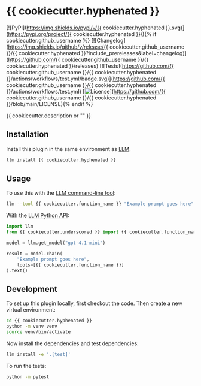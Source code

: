 # {{ cookiecutter.hyphenated }}

[![PyPI](https://img.shields.io/pypi/v/{{ cookiecutter.hyphenated }}.svg)](https://pypi.org/project/{{ cookiecutter.hyphenated }}/){% if cookiecutter.github_username %}
[![Changelog](https://img.shields.io/github/v/release/{{ cookiecutter.github_username }}/{{ cookiecutter.hyphenated }}?include_prereleases&label=changelog)](https://github.com/{{ cookiecutter.github_username }}/{{ cookiecutter.hyphenated }}/releases)
[![Tests](https://github.com/{{ cookiecutter.github_username }}/{{ cookiecutter.hyphenated }}/actions/workflows/test.yml/badge.svg)](https://github.com/{{ cookiecutter.github_username }}/{{ cookiecutter.hyphenated }}/actions/workflows/test.yml)
[![License](https://img.shields.io/badge/license-Apache%202.0-blue.svg)](https://github.com/{{ cookiecutter.github_username }}/{{ cookiecutter.hyphenated }}/blob/main/LICENSE){% endif %}

{{ cookiecutter.description or "" }}

## Installation

Install this plugin in the same environment as [LLM](https://llm.datasette.io/).
```bash
llm install {{ cookiecutter.hyphenated }}
```
## Usage

To use this with the [LLM command-line tool](https://llm.datasette.io/en/stable/usage.html):

```bash
llm --tool {{ cookiecutter.function_name }} "Example prompt goes here" --tools-debug
```

With the [LLM Python API](https://llm.datasette.io/en/stable/python-api.html):

```python
import llm
from {{ cookiecutter.underscored }} import {{ cookiecutter.function_name }}

model = llm.get_model("gpt-4.1-mini")

result = model.chain(
    "Example prompt goes here",
    tools=[{{ cookiecutter.function_name }}]
).text()
```

## Development

To set up this plugin locally, first checkout the code. Then create a new virtual environment:
```bash
cd {{ cookiecutter.hyphenated }}
python -m venv venv
source venv/bin/activate
```
Now install the dependencies and test dependencies:
```bash
llm install -e '.[test]'
```
To run the tests:
```bash
python -m pytest
```
